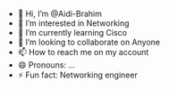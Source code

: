 - 👋 Hi, I’m @Aidi-Brahim
- 👀 I’m interested in Networking
- 🌱 I’m currently learning Cisco
- 💞️ I’m looking to collaborate on Anyone
- 📫 How to reach me on my account
- 😄 Pronouns: ...
- ⚡ Fun fact: Networking engineer

<!---
Aidi-Brahim/Aidi-Brahim is a ✨ special ✨ repository because its `README.md` (this file) appears on your GitHub profile.
You can click the Preview link to take a look at your changes.
--->
